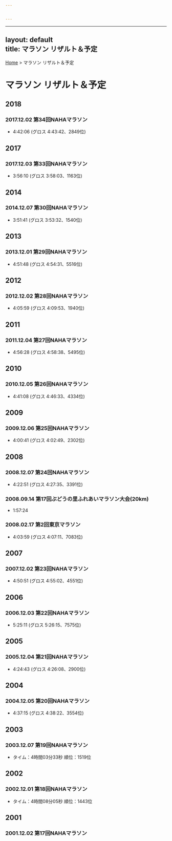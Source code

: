 ```yaml
---


---
```


<hr>
<h2 id="layout-defaulttitle-マラソン-リザルト＆予定">layout: default<br>
title: マラソン リザルト＆予定</h2>
<p><a href="/">Home</a> &gt; マラソン リザルト＆予定</p>
<h1 id="マラソン-リザルト＆予定">マラソン リザルト＆予定</h1>
<h2 id="section">2018</h2>
<h3 id="第34回nahaマラソン">2017.12.02 第34回NAHAマラソン</h3>
<ul>
<li>4:42:06 (グロス 4:43:42、2849位)</li>
</ul>
<h2 id="section-1">2017</h2>
<h3 id="第33回nahaマラソン">2017.12.03 第33回NAHAマラソン</h3>
<ul>
<li>3:56:10 (グロス 3:58:03、1163位)</li>
</ul>
<h2 id="section-2">2014</h2>
<h3 id="第30回nahaマラソン">2014.12.07 第30回NAHAマラソン</h3>
<ul>
<li>3:51:41 (グロス 3:53:32、1540位)</li>
</ul>
<h2 id="section-3">2013</h2>
<h3 id="第29回nahaマラソン">2013.12.01 第29回NAHAマラソン</h3>
<ul>
<li>4:51:48 (グロス 4:54:31、5516位)</li>
</ul>
<h2 id="section-4">2012</h2>
<h3 id="第28回nahaマラソン">2012.12.02 第28回NAHAマラソン</h3>
<ul>
<li>4:05:59 (グロス 4:09:53、1940位)</li>
</ul>
<h2 id="section-5">2011</h2>
<h3 id="第27回nahaマラソン">2011.12.04 第27回NAHAマラソン</h3>
<ul>
<li>4:56:28 (グロス 4:58:38、5495位)</li>
</ul>
<h2 id="section-6">2010</h2>
<h3 id="第26回nahaマラソン">2010.12.05 第26回NAHAマラソン</h3>
<ul>
<li>4:41:08 (グロス 4:46:33、4334位)</li>
</ul>
<h2 id="section-7">2009</h2>
<h3 id="第25回nahaマラソン">2009.12.06 第25回NAHAマラソン</h3>
<ul>
<li>4:00:41 (グロス 4:02:49、2302位)</li>
</ul>
<h2 id="section-8">2008</h2>
<h3 id="第24回nahaマラソン">2008.12.07 第24回NAHAマラソン</h3>
<ul>
<li>4:22:51 (グロス 4:27:35、3391位)</li>
</ul>
<h3 id="第17回ぶどうの里ふれあいマラソン大会20km">2008.09.14 第17回ぶどうの里ふれあいマラソン大会(20km)</h3>
<ul>
<li>1:57:24</li>
</ul>
<h3 id="第2回東京マラソン">2008.02.17 第2回東京マラソン</h3>
<ul>
<li>4:03:59 (グロス 4:07:11、7083位)</li>
</ul>
<h2 id="section-9">2007</h2>
<h3 id="第23回nahaマラソン">2007.12.02 第23回NAHAマラソン</h3>
<ul>
<li>4:50:51 (グロス 4:55:02、4551位)</li>
</ul>
<h2 id="section-10">2006</h2>
<h3 id="第22回nahaマラソン">2006.12.03 第22回NAHAマラソン</h3>
<ul>
<li>5:25:11 (グロス 5:26:15、7575位)</li>
</ul>
<h2 id="section-11">2005</h2>
<h3 id="第21回nahaマラソン">2005.12.04 第21回NAHAマラソン</h3>
<ul>
<li>4:24:43 (グロス 4:26:08、2900位)</li>
</ul>
<h2 id="section-12">2004</h2>
<h3 id="第20回nahaマラソン">2004.12.05 第20回NAHAマラソン</h3>
<ul>
<li>4:37:15 (グロス 4:38:22、3554位)</li>
</ul>
<h2 id="section-13">2003</h2>
<h3 id="第19回nahaマラソン">2003.12.07 第19回NAHAマラソン</h3>
<ul>
<li>タイム：4時間03分33秒 順位：1519位</li>
</ul>
<h2 id="section-14">2002</h2>
<h3 id="第18回nahaマラソン">2002.12.01 第18回NAHAマラソン</h3>
<ul>
<li>タイム：4時間08分05秒 順位：1443位</li>
</ul>
<h2 id="section-15">2001</h2>
<h3 id="第17回nahaマラソン">2001.12.02 第17回NAHAマラソン</h3>

